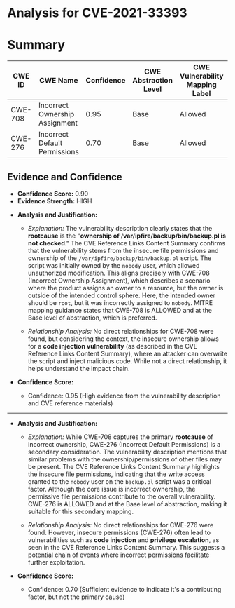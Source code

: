 # Analysis for CVE-2021-33393

# Summary
| CWE ID | CWE Name | Confidence | CWE Abstraction Level | CWE Vulnerability Mapping Label | CWE-Vulnerability Mapping Notes |
|---|---|---|---|---|---|
| CWE-708 | Incorrect Ownership Assignment | 0.95 | Base | Allowed | Primary CWE |
| CWE-276 | Incorrect Default Permissions | 0.70 | Base | Allowed | Secondary Candidate |

## Evidence and Confidence

*   **Confidence Score:** 0.90
*   **Evidence Strength:** HIGH

- **Analysis and Justification:**  
  - *Explanation:* The vulnerability description clearly states that the **rootcause** is the "**ownership of /var/ipfire/backup/bin/backup.pl is not checked**." The CVE Reference Links Content Summary confirms that the vulnerability stems from the insecure file permissions and ownership of the `/var/ipfire/backup/bin/backup.pl` script. The script was initially owned by the `nobody` user, which allowed unauthorized modification. This aligns precisely with CWE-708 (Incorrect Ownership Assignment), which describes a scenario where the product assigns an owner to a resource, but the owner is outside of the intended control sphere. Here, the intended owner should be `root`, but it was incorrectly assigned to `nobody`. MITRE mapping guidance states that CWE-708 is ALLOWED and at the Base level of abstraction, which is preferred.

  - *Relationship Analysis:* No direct relationships for CWE-708 were found, but considering the context, the insecure ownership allows for a **code injection vulnerability** (as described in the CVE Reference Links Content Summary), where an attacker can overwrite the script and inject malicious code. While not a direct relationship, it helps understand the impact chain.

- **Confidence Score:**  
  - Confidence: 0.95 (High evidence from the vulnerability description and CVE reference materials)

---

- **Analysis and Justification:**  
  - *Explanation:* While CWE-708 captures the primary **rootcause** of incorrect ownership, CWE-276 (Incorrect Default Permissions) is a secondary consideration. The vulnerability description mentions that similar problems with the ownership/permissions of other files may be present. The CVE Reference Links Content Summary highlights the insecure file permissions, indicating that the write access granted to the `nobody` user on the `backup.pl` script was a critical factor. Although the core issue is incorrect ownership, the permissive file permissions contribute to the overall vulnerability. CWE-276 is ALLOWED and at the Base level of abstraction, making it suitable for this secondary mapping.

  - *Relationship Analysis:* No direct relationships for CWE-276 were found. However, insecure permissions (CWE-276) often lead to vulnerabilities such as **code injection** and **privilege escalation**, as seen in the CVE Reference Links Content Summary. This suggests a potential chain of events where incorrect permissions facilitate further exploitation.

- **Confidence Score:**  
  - Confidence: 0.70 (Sufficient evidence to indicate it's a contributing factor, but not the primary cause)